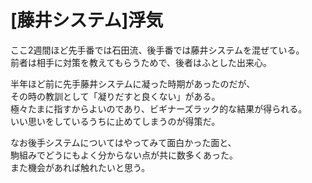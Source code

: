 # [藤井システム]浮気  

ここ2週間ほど先手番では石田流、後手番では藤井システムを混ぜている。  
前者は相手に対策を教えてもらうためで、後者はふとした出来心。  

半年ほど前に先手藤井システムに凝った時期があったのだが、  
その時の教訓として「凝りだすと良くない」がある。  
極々たまに指すからよいのであり、ビギナーズラック的な結果が得られる。  
いい思いをしているうちに止めてしまうのが得策だ。  

なお後手システムについてはやってみて面白かった面と、  
駒組みでどうにもよく分からない点が共に数多くあった。  
また機会があれば触れたいと思う。  
